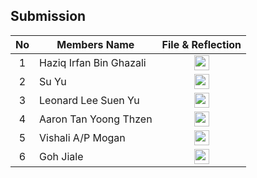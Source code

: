 ## Submission
| No | Members Name |  File & Reflection |
| :-----: |  ------ | :-----: | 
| 1 | Haziq Irfan Bin Ghazali |  <a href="https://github.com/miqbaltariq/SECP1513/tree/main/SECP1513-03/Averages HL/Haziq Irfan Bin Ghazali" ><img src="https://github.com/drshahizan/software-engineering/blob/main/project/project/sec01/curiousity/img/document1.png?raw=true" width="24px" height="24px" ></a> | 
| 2 | Su Yu | <a href="https://github.com/miqbaltariq/SECP1513/tree/main/SECP1513-03/Averages HL/Su Yu" ><img src="https://github.com/drshahizan/software-engineering/blob/main/project/project/sec01/curiousity/img/document1.png?raw=true" width="24px" height="24px" ></a> | 
| 3 | Leonard Lee Suen Yu | <a href="https://github.com/miqbaltariq/SECP1513/tree/main/SECP1513-03/Averages HL/Leonard Lee Suen Yu" ><img src="https://github.com/drshahizan/software-engineering/blob/main/project/project/sec01/curiousity/img/document1.png?raw=true" width="24px" height="24px" ></a> | 
| 4 | Aaron Tan Yoong Thzen | <a href="https://github.com/miqbaltariq/SECP1513/tree/main/SECP1513-03/Averages HL/Aaron Tan Yoong Thzen" ><img src="https://github.com/drshahizan/software-engineering/blob/main/project/project/sec01/curiousity/img/document1.png?raw=true" width="24px" height="24px" ></a> | 
| 5 | Vishali A/P Mogan |  <a href="https://github.com/miqbaltariq/SECP1513/tree/main/SECP1513-03/Averages HL/Vishali AP Mogan" ><img src="https://github.com/drshahizan/software-engineering/blob/main/project/project/sec01/curiousity/img/document1.png?raw=true" width="24px" height="24px" ></a> |  
| 6 | Goh Jiale |  <a href="https://github.com/miqbaltariq/SECP1513/tree/main/SECP1513-03/Averages HL/Goh Jiale" ><img src="https://github.com/drshahizan/software-engineering/blob/main/project/project/sec01/curiousity/img/document1.png?raw=true" width="24px" height="24px" ></a> | 

